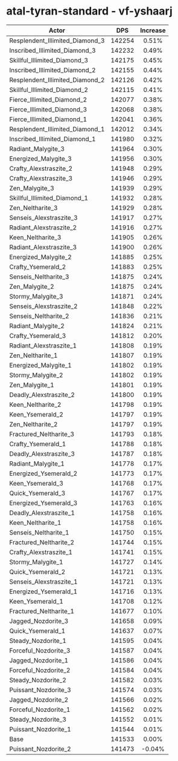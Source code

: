 # atal-tyran-standard - vf-yshaarj
| Actor | DPS | Increase |
|---|:---:|:---:|
|Resplendent_Illimited_Diamond_3|142254|0.51%|
|Inscribed_Illimited_Diamond_3|142232|0.49%|
|Skillful_Illimited_Diamond_3|142175|0.45%|
|Inscribed_Illimited_Diamond_2|142155|0.44%|
|Resplendent_Illimited_Diamond_2|142126|0.42%|
|Skillful_Illimited_Diamond_2|142115|0.41%|
|Fierce_Illimited_Diamond_2|142077|0.38%|
|Fierce_Illimited_Diamond_3|142068|0.38%|
|Fierce_Illimited_Diamond_1|142041|0.36%|
|Resplendent_Illimited_Diamond_1|142012|0.34%|
|Inscribed_Illimited_Diamond_1|141980|0.32%|
|Radiant_Malygite_3|141964|0.30%|
|Energized_Malygite_3|141956|0.30%|
|Crafty_Alexstraszite_2|141948|0.29%|
|Crafty_Alexstraszite_3|141946|0.29%|
|Zen_Malygite_3|141939|0.29%|
|Skillful_Illimited_Diamond_1|141932|0.28%|
|Zen_Neltharite_3|141929|0.28%|
|Senseis_Alexstraszite_3|141917|0.27%|
|Radiant_Alexstraszite_2|141916|0.27%|
|Keen_Neltharite_3|141905|0.26%|
|Radiant_Alexstraszite_3|141900|0.26%|
|Energized_Malygite_2|141885|0.25%|
|Crafty_Ysemerald_2|141883|0.25%|
|Senseis_Neltharite_3|141875|0.24%|
|Zen_Malygite_2|141875|0.24%|
|Stormy_Malygite_3|141871|0.24%|
|Senseis_Alexstraszite_2|141848|0.22%|
|Senseis_Neltharite_2|141836|0.21%|
|Radiant_Malygite_2|141824|0.21%|
|Crafty_Ysemerald_3|141812|0.20%|
|Radiant_Alexstraszite_1|141808|0.19%|
|Zen_Neltharite_1|141807|0.19%|
|Energized_Malygite_1|141802|0.19%|
|Stormy_Malygite_2|141802|0.19%|
|Zen_Malygite_1|141801|0.19%|
|Deadly_Alexstraszite_2|141800|0.19%|
|Keen_Neltharite_2|141798|0.19%|
|Keen_Ysemerald_2|141797|0.19%|
|Zen_Neltharite_2|141797|0.19%|
|Fractured_Neltharite_3|141793|0.18%|
|Crafty_Ysemerald_1|141788|0.18%|
|Deadly_Alexstraszite_3|141787|0.18%|
|Radiant_Malygite_1|141778|0.17%|
|Energized_Ysemerald_2|141773|0.17%|
|Keen_Ysemerald_3|141768|0.17%|
|Quick_Ysemerald_3|141767|0.17%|
|Energized_Ysemerald_3|141763|0.16%|
|Deadly_Alexstraszite_1|141758|0.16%|
|Keen_Neltharite_1|141758|0.16%|
|Senseis_Neltharite_1|141750|0.15%|
|Fractured_Neltharite_2|141744|0.15%|
|Crafty_Alexstraszite_1|141741|0.15%|
|Stormy_Malygite_1|141727|0.14%|
|Quick_Ysemerald_2|141721|0.13%|
|Senseis_Alexstraszite_1|141721|0.13%|
|Energized_Ysemerald_1|141716|0.13%|
|Keen_Ysemerald_1|141708|0.12%|
|Fractured_Neltharite_1|141677|0.10%|
|Jagged_Nozdorite_3|141658|0.09%|
|Quick_Ysemerald_1|141637|0.07%|
|Steady_Nozdorite_1|141595|0.04%|
|Forceful_Nozdorite_3|141587|0.04%|
|Jagged_Nozdorite_1|141586|0.04%|
|Forceful_Nozdorite_2|141584|0.04%|
|Steady_Nozdorite_2|141582|0.03%|
|Puissant_Nozdorite_3|141574|0.03%|
|Jagged_Nozdorite_2|141566|0.02%|
|Forceful_Nozdorite_1|141562|0.02%|
|Steady_Nozdorite_3|141552|0.01%|
|Puissant_Nozdorite_1|141544|0.01%|
|Base|141533|0.00%|
|Puissant_Nozdorite_2|141473|-0.04%|
